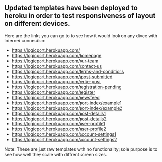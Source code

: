 ## Updated templates have been deployed to heroku in order to test responsiveness of layout on different devices. 

Here are the links you can go to to see how it would look on any divce with internet connection:

* https://logicport.herokuapp.com/
* https://logicport.herokuapp.com/homepage
* https://logicport.herokuapp.com/our-team
* https://logicport.herokuapp.com/contact-us
* https://logicport.herokuapp.com/terms-and-conditions
* https://logicport.herokuapp.com//post-submitted
* https://logicport.herokuapp.com/write-post
* https://logicport.herokuapp.com/registration-pending
* https://logicport.herokuapp.com/register
* https://logicport.herokuapp.com/newsfeed
* https://logicport.herokuapp.com/port-index/example1
* https://logicport.herokuapp.com/port-index/example2
* https://logicport.herokuapp.com/post-details1
* https://logicport.herokuapp.com/post-details2
* https://logicport.herokuapp.com/user-profile1
* https://logicport.herokuapp.com/user-profile2
* https://logicport.herokuapp.com/account-settings1
* https://logicport.herokuapp.com/account-settings2

Note: These are just raw templates with no functionality; sole purpose is to see how well they scale with diffrent screen sizes. 
